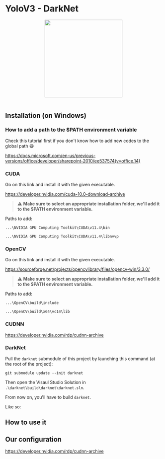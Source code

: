 # YoloV3 - DarkNet

<p align="center">
  <img src="https://camo.githubusercontent.com/6b3c6c1109586f5f3ddf8967fa4eaf787c7b45fe3df6d89111d6f9c7c1045769/687474703a2f2f706a7265646469652e636f6d2f6d656469612f66696c65732f6461726b6e65742d626c61636b2d736d616c6c2e706e67" width=250/><br/><br/>
</p>



## Installation (on Windows)

### How to add a path to the $PATH environment variable

Check this tutorial first if you don't know how to add new codes to the global path 😄

https://docs.microsoft.com/en-us/previous-versions/office/developer/sharepoint-2010/ee537574(v=office.14)

### CUDA

Go on this link and install it with the given executable.

https://developer.nvidia.com/cuda-10.0-download-archive

> :warning: **Make sure to select an appropriate installation folder, we'll add it to the $PATH environment variable.**

Paths to add:

```
...\NVIDIA GPU Computing Toolkit\CUDA\v11.4\bin
```

```
...\NVIDIA GPU Computing Toolkit\CUDA\v11.4\libnvvp
```

### OpenCV

Go on this link and install it with the given executable.

https://sourceforge.net/projects/opencvlibrary/files/opencv-win/3.3.0/

> :warning: **Make sure to select an appropriate installation folder, we'll add it to the $PATH environment variable.**

Paths to add:

```
...\OpenCV\build\include
```

```
...\OpenCV\build\x64\vc14\lib
```

### CUDNN

https://developer.nvidia.com/rdp/cudnn-archive

### DarkNet

Pull the `darknet` submodule of this project by launching this command (at the root of the project):
```
git submodule update --init darknet
```

Then open the Visaul Studio Solution in `.\darknet\build\darknet\darknet.sln`.

From now on, you'll have to build `darknet`.

Like so:



## How to use it

## Our configuration

https://developer.nvidia.com/rdp/cudnn-archive
